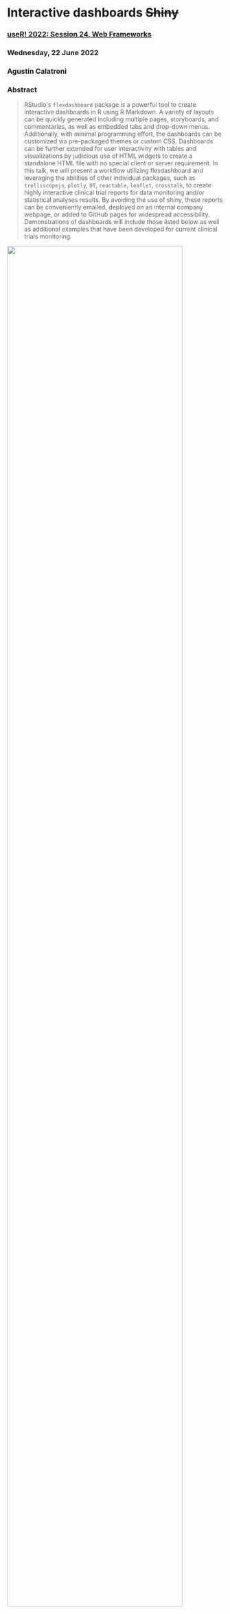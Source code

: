 # Interactive dashboards ~~Shiny~~
### [useR! 2022: Session 24, Web Frameworks](https://user2022.r-project.org/program/talks/#session-24-web-frameworks)
### Wednesday, 22 June 2022
### **Agustin Calatroni**

### Abstract

>
> RStudio's `flexdashboard` package is a powerful tool to create interactive dashboards in R using R Markdown. A variety of layouts can be quickly generated including multiple pages, storyboards, and commentaries, as well as embedded tabs and drop-down menus. Additionally, with minimal programming effort, the dashboards can be customized via pre-packaged themes or custom CSS. Dashboards can be further extended for user interactivity with tables and visualizations by judicious use of HTML widgets to create a standalone HTML file with no special client or server requirement. In this talk, we will present a workflow utilizing flexdashboard and leveraging the abilities of other individual packages, such as `trelliscopejs`, `plotly`, `DT`, `reactable`, `leaflet`, `crosstalk`, to create highly interactive clinical trial reports for data monitoring and/or statistical analyses results. By avoiding the use of shiny, these reports can be conveniently emailed, deployed on an internal company webpage, or added to GitHub pages for widespread accessibility. Demonstrations of dashboards will include those listed below as well as additional examples that have been developed for current clinical trials monitoring.

<img src="https://raw.githubusercontent.com/agstn/CGM/main/img/Interactive%20dashboards%20Shiny.png" width="90%" height="90%">
